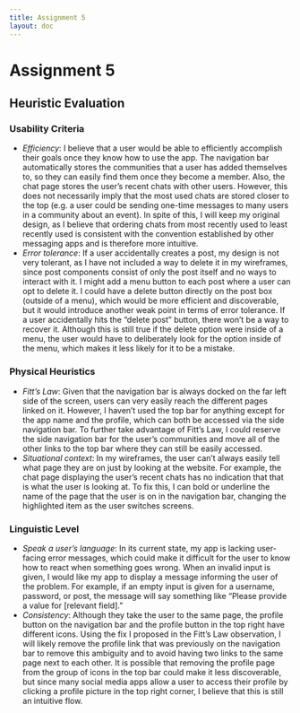 ```yaml
---
title: Assignment 5
layout: doc
---
```


# Assignment 5

## Heuristic Evaluation

### Usability Criteria
* *Efficiency*: I believe that a user would be able to efficiently accomplish their goals once they know how to use the app. The navigation bar automatically stores the communities that a user has added themselves to, so they can easily find them once they become a member. Also, the chat page stores the user’s recent chats with other users. However, this does not necessarily imply that the most used chats are stored closer to the top (e.g. a user could be sending one-time messages to many users in a community about an event). In spite of this, I will keep my original design, as I believe that ordering chats from most recently used to least recently used is consistent with the convention established by other messaging apps and is therefore more intuitive.
* *Error tolerance*: If a user accidentally creates a post, my design is not very tolerant, as I have not included a way to delete it in my wireframes, since post components consist of only the post itself and no ways to interact with it. I might add a menu button to each post where a user can opt to delete it. I could have a delete button directly on the post box (outside of a menu), which would be more efficient and discoverable, but it would introduce another weak point in terms of error tolerance. If a user accidentally hits the “delete post” button, there won’t be a way to recover it. Although this is still true if the delete option were inside of a menu, the user would have to deliberately look for the option inside of the menu, which makes it less likely for it to be a mistake.

### Physical Heuristics
* *Fitt’s Law*: Given that the navigation bar is always docked on the far left side of the screen, users can very easily reach the different pages linked on it. However, I haven’t used the top bar for anything except for the app name and the profile, which can both be accessed via the side navigation bar. To further take advantage of Fitt’s Law, I could reserve the side navigation bar for the user’s communities and move all of the other links to the top bar where they can still be easily accessed.
* *Situational context*: In my wireframes, the user can’t always easily tell what page they are on just by looking at the website. For example, the chat page displaying the user’s recent chats has no indication that that is what the user is looking at. To fix this, I can bold or underline the name of the page that the user is on in the navigation bar, changing the highlighted item as the user switches screens. 

### Linguistic Level
* *Speak a user’s language*: In its current state, my app is lacking user-facing error messages, which could make it difficult for the user to know how to react when something goes wrong. When an invalid input is given, I would like my app to display a message informing the user of the problem. For example, if an empty input is given for a username, password, or post, the message will say something like “Please provide a value for [relevant field].”
* *Consistency*: Although they take the user to the same page, the profile button on the navigation bar and the profile button in the top right have different icons. Using the fix I proposed in the Fitt’s Law observation, I will likely remove the profile link that was previously on the navigation bar to remove this ambiguity and to avoid having two links to the same page next to each other. It is possible that removing the profile page from the group of icons in the top bar could make it less discoverable, but since many social media apps allow a user to access their profile by clicking a profile picture in the top right corner, I believe that this is still an intuitive flow.

